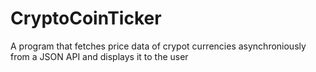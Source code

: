 # CryptoCoinTicker
A program that fetches price data of crypot currencies asynchroniously from a JSON API and displays it to the user
